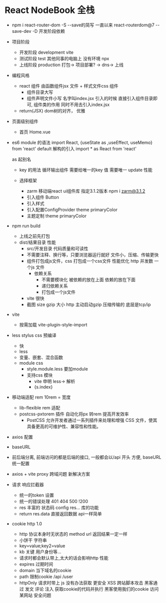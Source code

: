  # React NodeBook 全栈

 - npm i react-router-dom -S
   --save的简写 一直以来 react-routerdom@7
   --save-dev -D 开发阶段依赖
 - 项目阶段
   - 开发阶段 development  vite
   - 测试阶段 test  其他同事的电脑上 没有环境 npx
   - 上线阶段 production   打包-> 项目部署? -> dns-> 上线

- 编程风格
  - react 组件 由函数组件jsx 文件 + 样式文件css 组件
    - 组件目录大写
    - 组件声明文件小写 名字叫index.jsx
    引入的时候 直接引入组件目录即可, 组件类的作用 同时不用去引入index.jsx
  - return(JSX) dom树的对齐， 优雅
- 页面级别组件
  - 首页
    Home.vue

- es6 module 的语法
  import React, {useState as ,useEffect, useMemo}  from 'react'
  default 解构的引入
  import * as React from 'react'

  as 起别名

  - key 的用法
    循环输出组件 需要给唯一的key 值 需要唯一
    update 性能

  - 选择框架
    - zarm 移动端react ui组件库
      指定3.1.2版本 npm i zarm@3.1.2
    - 引入组件 Button
    - 引入样式
    - 引入配置ConfigProvider theme primaryColor
    - 主题定制 theme primaryColor
- npm run build
  - 上线之前先打包
  - dist/结果目录
    性能
    - src/开发目录
      代码质量和可读性
    - 不需要注释、换行等，只要浏览器运行就好
      文件小，压缩、传输更快
    - 组件打包成js文件，css 打包成一个css文件
      性能优化 http 并发数 一个js 文件
      - 依赖关系
        - 不需要模块化
          被依赖的放在上面 依赖的放在下面
        - 递归依赖关系
        - 打包成一个js文件
    - vite 很快
    - 截图
      size gzip 大小 http 主动启动gzip 压缩传输的
      底层是tcp/ip

- vite
  - 按需加载 vite-plugin-style-import

- less stylus css 预编译
  - 快
  - less
  - 变量、嵌套、混合函数
  - module css
    - style.module.less 要加module
    - 支持css 模块
      - vite 申明 less-> 解析
      - {s.index}

- 移动端适配
  rem 10rem = 宽度
  - lib-flexible rem 适配
  - postcss-pxtorem 插件 自动化将px 转rem 提高开发效率
    - PostCSS 允许开发者通过一系列插件来处理和增强 CSS 文件，使其具备更高的可维护性、兼容性和性能。

- axios 配置
 - baseURL
  - 前后端分离, 前端访问的都是后端的接口, 一般都会以/api 开头
   方便, baseURL 统一配置
   - axios  + vite proxy
     跨域问题 新解决方案
  - 请求 响应拦截器
    - 统一的token 设置
    - 统一的错误处理
      401 404 500 !200
    - res 丰富的 状态码 config res... 库的功能
    - return res.data 直接返回数据 api一样简单
  - cookie http 1.0  
    - http 协议本身时无状态的 method url 返回结果一定一样
    - 小饼干 字符串
    - key=value;key2=value
    - kb 关键 用户身份等...
    - 请求时都会默认带上,太大的话会影响http 性能
    - expires 过期时间
    - domain 当下域名的cookie
    - path 限制cookie /api  /user
    - httpOnly 请求时带上 js 没有办法获取 更安全
      XSS 跨站脚本攻击 黑客通过 发文 评论 注入 获取cookie的代码并执行
      黑客使用我们的cookie 访问某网站 安全问题
      <script>   <  &lt;
    - secure 安全的cookie https 协议下才会带上
## 业务开发
- NavBar组件
  - components 公共组件
  - zarm TabBar TabBar.Item
    activeKey itemKey
   - change setActiveKey
   - icon
     - iconfont 定制
   - showNavBar
     - 默认为false 路由切换 showNavBar 为true
     - 伪代码 当业务复杂或不太熟悉时可用
     - useLocation 拿到当前的路由 解构出路径
     - useEffcet 监听 路由变化
   - react hooks 
     - useState 响应式
     - useEffect 声明周期 副作用
       - memo 缓存组件
     - useMemo 缓存计算结果
     - useCallback 缓存函数
     - react-router-dom useNavigate useLocation
     - 函数式编程思想 use hooks 很方便的作用
    - react-router-dom
      BrowserRouter HashRouter
      Router Routes Route 组件
      useNavigate useLocation 属于路由 路由改变 更新
      useEffect 依赖 观察路由变化

   - CustomIcon 的组件
     Icon.createFromIconfont
  - react-router-dom
    useNavigate hook
    navigateTo('/user')
    必须放到router 组件内
- 单页应用 SPA single page application 看过去像一个页面 移动端
    - 传统的a 标签 刷新页面 服务器重新渲染 所有的html 白屏 慢 体验不好
    - vue/react 优化体验
      - 不能白屏 不要去刷新整个页面 NavBar
        HashRouter HistoryRouter 支持 hashChange pushState
        不用a 标签 由router 统一管理
      - Routes router-view 一副牌 看到最上面一张

- react props 类型约束
  - prop-types
  - 函数组件对象 propTypes 属性
  - PropTypes.bool

- css
  - react module css
  - less
    嵌套
    &
  - iconfont 性能优化 
    global 选择器用于在局部作用域的 LESS 文件中定义全局样式，使指定的 CSS 规则应用到全局范围，而不受局部作用域限制。这在模块化组件开发中非常有用。
  - linear-gradient 线性渐变色 代替图片
  - px2rem 

- 功能需求分析
  - 登录、注册切换功能
    - 切换下面的表单 useState type login/register
    - onClick 切换 type
    - type active
    - useEffect + useLocation url /login /register

- 项目用了哪些包?
  - classnames 动态类名的逻辑安排

  - 记账产品
    - 账单首页
      - 时间和类型 查询
      - 账单列表
    - 可视化账单 数据
      echarts 图标展示
    - CRUD 用户 账单
      - jwt
      - 跨域
      - 文件上传
    - 我的

  ## 用户页面的静态开发
    - 行内样式
      {{'':''}}
    - nth-of-type 会根据元素的类型进行技术
    - align-self:baseline 主轴是纵轴，对齐子元素的宽度

    - react 和 vue slot 和 props.children 区别
      - 以model 组件为例的 通用组件 万达 负责招商
      - 需要强大的定制性 入驻
        title footer props  string JSX 传入
      - content 表单 | JSX .... solt(插槽 具名插槽)

  ## AI 特性
     - prompt 提效的模板
     假如你是一个前端工程师，请基于const [list, setList] = useState([
    {
      bills: [
        {
          amount: "25.00",
          date: "1740398609507",
          id: 911,
          pay_tye: 1,
          remark: "",
          type_id: 1,
          type_name: "餐饮"
        }
      ],
      date: '2025-02-24'
    }
  ]) 数据格式， 根据上传图片，帮我组织list 初始化的数据 并返回给我， 其他的不做。

  ## 首页 静态开发 
  - 先想清楚  再动手
    了解需求的prompt 模板
  - 用户的账单列表
    - 所有的 按时间排序 倒序 分页
    - 按类型查询(收入|支出)
    - 按月份查询
  - 整个页面的统计 响应式
  - 按日期分组
    列表 细节  并进行支出和收入的统计
  - 交互
    - 类型的弹出
    - 日期的弹出
    - 新增支出的弹出
  - 开发时间 ？
  - list 列表业务
    - 比较复杂 两重循环
    - 按日期分组 数据设计比较复杂
    - 设计稿, prompt ai 来拿假数据 给他一个例子

  - 封装了Bill 组件
    - 复用
    - 模块化 index 太复杂 代码不要太多 方便维护
    - prop-type 类型约束 强大
  - utils
    - 封装公用的js 函数 或配置
